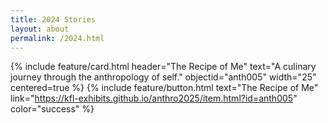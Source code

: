 ```yaml
---
title: 2024 Stories
layout: about
permalink: /2024.html
---
```

{% include feature/card.html header="The Recipe of Me" text="A culinary journey through the anthropology of self." objectid="anth005" width="25" centered=true %}
{% include feature/button.html text="The Recipe of Me" link="https://kfl-exhibits.github.io/anthro2025/item.html?id=anth005" color="success" %}
